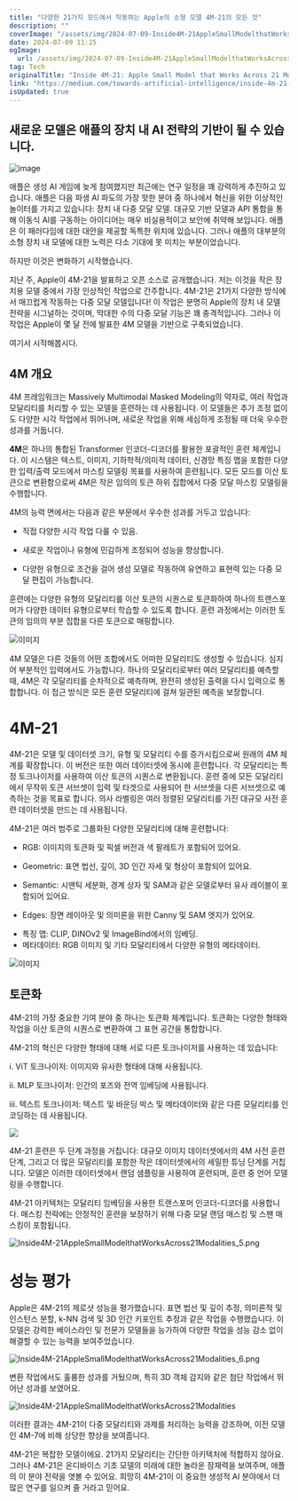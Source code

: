 ```yaml
---
title: "다양한 21가지 모드에서 작동하는 Apple의 소형 모델 4M-21의 모든 것"
description: ""
coverImage: "/assets/img/2024-07-09-Inside4M-21AppleSmallModelthatWorksAcross21Modalities_0.png"
date: 2024-07-09 11:25
ogImage:
  url: /assets/img/2024-07-09-Inside4M-21AppleSmallModelthatWorksAcross21Modalities_0.png
tag: Tech
originalTitle: "Inside 4M-21: Apple Small Model that Works Across 21 Modalities"
link: "https://medium.com/towards-artificial-intelligence/inside-4m-21-apple-small-model-that-works-across-21-modalities-2416ab96a39e"
isUpdated: true
---
```


## 새로운 모델은 애플의 장치 내 AI 전략의 기반이 될 수 있습니다.

![image](/assets/img/2024-07-09-Inside4M-21AppleSmallModelthatWorksAcross21Modalities_0.png)

애플은 생성 AI 게임에 늦게 참여했지만 최근에는 연구 일정을 꽤 강력하게 추진하고 있습니다. 애플은 다음 파생 AI 파도의 가장 핫한 분야 중 하나에서 혁신을 위한 이상적인 놀이터를 가지고 있습니다: 장치 내 다중 모달 모델. 대규모 기반 모델과 API 통합을 통해 이동식 AI를 구동하는 아이디어는 매우 비실용적이고 보안에 취약해 보입니다. 애플은 이 패러다임에 대한 대안을 제공할 독특한 위치에 있습니다. 그러나 애플의 대부분의 소형 장치 내 모델에 대한 노력은 다소 기대에 못 미치는 부분이었습니다.

하지만 이것은 변화하기 시작했습니다.

<!-- cozy-coder - 수평 -->

<ins class="adsbygoogle"
     style="display:block"
     data-ad-client="ca-pub-4877378276818686"
     data-ad-slot="1107185301"
     data-ad-format="auto"
     data-full-width-responsive="true"></ins>

<script>
     (adsbygoogle = window.adsbygoogle || []).push({});
</script>

지난 주, Apple이 4M-21을 발표하고 오픈 소스로 공개했습니다. 저는 이것을 작은 장치용 모델 중에서 가장 인상적인 작업으로 간주합니다. 4M-21은 21가지 다양한 방식에서 매끄럽게 작동하는 다중 모달 모델입니다! 이 작업은 분명히 Apple의 장치 내 모델 전략을 시그널하는 것이며, 막대한 수의 다중 모달 기능은 꽤 충격적입니다. 그러나 이 작업은 Apple이 몇 달 전에 발표한 4M 모델을 기반으로 구축되었습니다.

여기서 시작해봅시다.

## 4M 개요

4M 프레임워크는 Massively Multimodal Masked Modeling의 약자로, 여러 작업과 모달리티를 처리할 수 있는 모델을 훈련하는 데 사용됩니다. 이 모델들은 추가 조정 없이도 다양한 시각 작업에서 뛰어나며, 새로운 작업을 위해 세심하게 조정될 때 더욱 우수한 성과를 거둡니다.

<!-- cozy-coder - 수평 -->

<ins class="adsbygoogle"
     style="display:block"
     data-ad-client="ca-pub-4877378276818686"
     data-ad-slot="1107185301"
     data-ad-format="auto"
     data-full-width-responsive="true"></ins>

<script>
     (adsbygoogle = window.adsbygoogle || []).push({});
</script>

**4M**은 하나의 통합된 Transformer 인코더-디코더를 활용한 포괄적인 훈련 체계입니다. 이 시스템은 텍스트, 이미지, 기하학적/의미적 데이터, 신경망 특징 맵을 포함한 다양한 입력/출력 모드에서 마스킹 모델링 목표를 사용하여 훈련됩니다. 모든 모드를 이산 토큰으로 변환함으로써 4M은 작은 임의의 토큰 하위 집합에서 다중 모달 마스킹 모델링을 수행합니다.

4M의 능력 면에서는 다음과 같은 부문에서 우수한 성과를 거두고 있습니다:

- 직접 다양한 시각 작업 다룰 수 있음.

<!-- cozy-coder - 수평 -->

<ins class="adsbygoogle"
     style="display:block"
     data-ad-client="ca-pub-4877378276818686"
     data-ad-slot="1107185301"
     data-ad-format="auto"
     data-full-width-responsive="true"></ins>

<script>
     (adsbygoogle = window.adsbygoogle || []).push({});
</script>

- 새로운 작업이나 유형에 민감하게 조정되어 성능을 향상합니다.

- 다양한 유형으로 조건을 걸어 생성 모델로 작동하여 유연하고 표현력 있는 다중 모달 편집이 가능합니다.

훈련에는 다양한 유형의 모달리티를 이산 토큰의 시퀀스로 토큰화하여 하나의 트랜스포머가 다양한 데이터 유형으로부터 학습할 수 있도록 합니다. 훈련 과정에서는 이러한 토큰의 임의의 부분 집합을 다른 토큰으로 매핑합니다.

![이미지](/assets/img/2024-07-09-Inside4M-21AppleSmallModelthatWorksAcross21Modalities_2.png)

<!-- cozy-coder - 수평 -->

<ins class="adsbygoogle"
     style="display:block"
     data-ad-client="ca-pub-4877378276818686"
     data-ad-slot="1107185301"
     data-ad-format="auto"
     data-full-width-responsive="true"></ins>

<script>
     (adsbygoogle = window.adsbygoogle || []).push({});
</script>

4M 모델은 다른 것들의 어떤 조합에서도 어떠한 모달리티도 생성할 수 있습니다. 심지어 부분적인 입력에서도 가능합니다. 하나의 모달리티로부터 여러 모달리티를 예측할 때, 4M은 각 모달리티를 순차적으로 예측하며, 완전히 생성된 출력을 다시 입력으로 통합합니다. 이 접근 방식은 모든 훈련 모달리티에 걸쳐 일관된 예측을 보장합니다.

# 4M-21

4M-21은 모델 및 데이터셋 크기, 유형 및 모달리티 수를 증가시킴으로써 원래의 4M 체계를 확장합니다. 이 버전은 또한 여러 데이터셋에 동시에 훈련합니다. 각 모달리티는 특정 토크나이저를 사용하여 이산 토큰의 시퀀스로 변환됩니다. 훈련 중에 모든 모달리티에서 무작위 토큰 서브셋이 입력 및 타겟으로 사용되어 한 서브셋을 다른 서브셋으로 예측하는 것을 목표로 합니다. 의사 라벨링은 여러 정렬된 모달리티를 가진 대규모 사전 훈련 데이터셋을 만드는 데 사용됩니다.

4M-21은 여러 범주로 그룹화된 다양한 모달리티에 대해 훈련합니다:

<!-- cozy-coder - 수평 -->

<ins class="adsbygoogle"
     style="display:block"
     data-ad-client="ca-pub-4877378276818686"
     data-ad-slot="1107185301"
     data-ad-format="auto"
     data-full-width-responsive="true"></ins>

<script>
     (adsbygoogle = window.adsbygoogle || []).push({});
</script>

- RGB: 이미지의 토큰화 및 픽셀 버전과 색 팔레트가 포함되어 있어요.

- Geometric: 표면 법선, 깊이, 3D 인간 자세 및 형상이 포함되어 있어요.

- Semantic: 시맨틱 세분화, 경계 상자 및 SAM과 같은 모델로부터 유사 레이블이 포함되어 있어요.

- Edges: 장면 레이아웃 및 의미론을 위한 Canny 및 SAM 엣지가 있어요.

<!-- cozy-coder - 수평 -->

<ins class="adsbygoogle"
     style="display:block"
     data-ad-client="ca-pub-4877378276818686"
     data-ad-slot="1107185301"
     data-ad-format="auto"
     data-full-width-responsive="true"></ins>

<script>
     (adsbygoogle = window.adsbygoogle || []).push({});
</script>

- 특징 맵: CLIP, DINOv2 및 ImageBind에서의 임베딩.
- 메타데이터: RGB 이미지 및 기타 모달리티에서 다양한 유형의 메타데이터.

![이미지](/assets/img/2024-07-09-Inside4M-21AppleSmallModelthatWorksAcross21Modalities_3.png)

## 토큰화

<!-- cozy-coder - 수평 -->

<ins class="adsbygoogle"
     style="display:block"
     data-ad-client="ca-pub-4877378276818686"
     data-ad-slot="1107185301"
     data-ad-format="auto"
     data-full-width-responsive="true"></ins>

<script>
     (adsbygoogle = window.adsbygoogle || []).push({});
</script>

4M-21의 가장 중요한 기여 분야 중 하나는 토큰화 체계입니다. 토큰화는 다양한 형태와 작업을 이산 토큰의 시퀀스로 변환하여 그 표현 공간을 통합합니다.

4M-21의 혁신은 다양한 형태에 대해 서로 다른 토크나이저를 사용하는 데 있습니다:

i. ViT 토크나이저: 이미지와 유사한 형태에 대해 사용됩니다.

ii. MLP 토크나이저: 인간의 포즈와 전역 임베딩에 사용됩니다.

<!-- cozy-coder - 수평 -->

<ins class="adsbygoogle"
     style="display:block"
     data-ad-client="ca-pub-4877378276818686"
     data-ad-slot="1107185301"
     data-ad-format="auto"
     data-full-width-responsive="true"></ins>

<script>
     (adsbygoogle = window.adsbygoogle || []).push({});
</script>

iii. 텍스트 토크나이저: 텍스트 및 바운딩 박스 및 메타데이터와 같은 다른 모달리티를 인코딩하는 데 사용됩니다.

![](https://www.examplewebsite.com/assets/img/2024-07-09-Inside4M-21AppleSmallModelthatWorksAcross21Modalities_4.png)

4M-21 훈련은 두 단계 과정을 거칩니다: 대규모 이미지 데이터셋에서의 4M 사전 훈련 단계, 그리고 더 많은 모달리티를 포함한 작은 데이터셋에서의 세밀한 튜닝 단계를 거칩니다. 모델은 이러한 데이터셋에서 랜덤 샘플링을 사용하여 훈련되며, 훈련 중 언어 모델링을 수행합니다.

4M-21 아키텍처는 모달리티 임베딩을 사용한 트랜스포머 인코더-디코더를 사용합니다. 매스킹 전략에는 안정적인 훈련을 보장하기 위해 다중 모달 랜덤 매스킹 및 스팬 매스킹이 포함됩니다.

<!-- cozy-coder - 수평 -->

<ins class="adsbygoogle"
     style="display:block"
     data-ad-client="ca-pub-4877378276818686"
     data-ad-slot="1107185301"
     data-ad-format="auto"
     data-full-width-responsive="true"></ins>

<script>
     (adsbygoogle = window.adsbygoogle || []).push({});
</script>

![Inside4M-21AppleSmallModelthatWorksAcross21Modalities_5.png](/assets/img/2024-07-09-Inside4M-21AppleSmallModelthatWorksAcross21Modalities_5.png)

# 성능 평가

Apple은 4M-21의 제로샷 성능을 평가했습니다. 표면 법선 및 깊이 추정, 의미론적 및 인스턴스 분할, k-NN 검색 및 3D 인간 키포인트 추정과 같은 작업을 수행했습니다. 이 모델은 강력한 베이스라인 및 전문가 모델들을 능가하여 다양한 작업을 성능 감소 없이 해결할 수 있는 능력을 보여주었습니다.

![Inside4M-21AppleSmallModelthatWorksAcross21Modalities_6.png](/assets/img/2024-07-09-Inside4M-21AppleSmallModelthatWorksAcross21Modalities_6.png)

<!-- cozy-coder - 수평 -->

<ins class="adsbygoogle"
     style="display:block"
     data-ad-client="ca-pub-4877378276818686"
     data-ad-slot="1107185301"
     data-ad-format="auto"
     data-full-width-responsive="true"></ins>

<script>
     (adsbygoogle = window.adsbygoogle || []).push({});
</script>

변환 작업에서도 훌륭한 성과를 거뒀으며, 특히 3D 객체 감지와 같은 첨단 작업에서 뛰어난 성과를 보였어요.

![Inside4M-21AppleSmallModelthatWorksAcross21Modalities](/assets/img/2024-07-09-Inside4M-21AppleSmallModelthatWorksAcross21Modalities_7.png)

이러한 결과는 4M-21이 다중 모달리티와 과제를 처리하는 능력을 강조하며, 이전 모델인 4M-7에 비해 상당한 향상을 보여줍니다.

4M-21은 복잡한 모델이에요. 21가지 모달리티는 간단한 아키텍처에 적합하지 않아요. 그러나 4M-21은 온디바이스 기초 모델의 미래에 대한 놀라운 잠재력을 보여주며, 애플의 이 분야 전략을 엿볼 수 있어요. 희망히 4M-21이 이 중요한 생성적 AI 분야에서 더 많은 연구를 일으켜 줄 거라고 믿어요.
